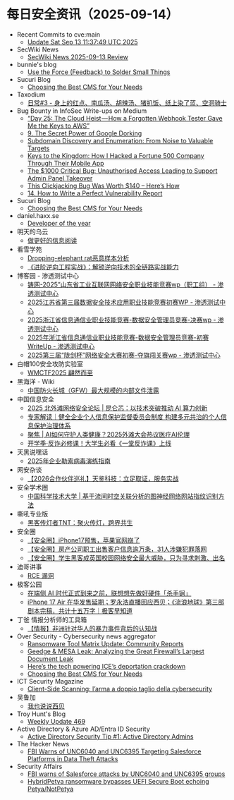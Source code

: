 # 每日安全资讯（2025-09-14）

- Recent Commits to cve:main
  - [Update Sat Sep 13 11:37:49 UTC 2025](https://github.com/trickest/cve/commit/d9d8cd10616d906b3002fb41fa80dce56d9384aa)
- SecWiki News
  - [SecWiki News 2025-09-13 Review](http://www.sec-wiki.com/?2025-09-13)
- bunnie's blog
  - [Use the Force (Feedback) to Solder Small Things](https://www.bunniestudios.com/blog/2025/use-the-force-feedback-to-solder-small-things/)
- Sucuri Blog
  - [Choosing the Best CMS for Your Needs](https://blog.sucuri.net/2025/09/choosing-the-best-cms-for-your-needs.html)
- Taxodium
  - [日常#3 - 身上的红点、南瓜汤、胡辣汤、猪扒饭、纸上染了蓝、空洞骑士](https://taxodium.ink/nichijou-3.html)
- Bug Bounty in InfoSec Write-ups on Medium
  - [“Day 25: The Cloud Heist — How a Forgotten Webhook Tester Gave Me the Keys to AWS”](https://infosecwriteups.com/day-25-the-cloud-heist-how-a-forgotten-webhook-tester-gave-me-the-keys-to-aws-0e2876b515a8?source=rss----7b722bfd1b8d--bug_bounty)
  - [9. The Secret Power of Google Dorking](https://infosecwriteups.com/9-the-secret-power-of-google-dorking-736325566220?source=rss----7b722bfd1b8d--bug_bounty)
  - [Subdomain Discovery and Enumeration: From Noise to Valuable Targets](https://infosecwriteups.com/subdomain-discovery-and-enumeration-from-noise-to-valuable-targets-bbc42b644b74?source=rss----7b722bfd1b8d--bug_bounty)
  - [Keys to the Kingdom: How I Hacked a Fortune 500 Company Through Their Mobile App](https://infosecwriteups.com/keys-to-the-kingdom-how-i-hacked-a-fortune-500-company-through-their-mobile-app-e26debedd3f3?source=rss----7b722bfd1b8d--bug_bounty)
  - [The $1000 Critical Bug: Unauthorised Access Leading to Support Admin Panel Takeover](https://infosecwriteups.com/the-1000-critical-bug-unauthorised-access-leading-to-support-admin-panel-takeover-572d687566cd?source=rss----7b722bfd1b8d--bug_bounty)
  - [This Clickjacking Bug Was Worth $140 – Here’s How](https://infosecwriteups.com/this-clickjacking-bug-was-worth-140-heres-how-8da607927f62?source=rss----7b722bfd1b8d--bug_bounty)
  - [14. How to Write a Perfect Vulnerability Report](https://infosecwriteups.com/14-how-to-write-a-perfect-vulnerability-report-f07c8a02fc45?source=rss----7b722bfd1b8d--bug_bounty)
- Sucuri Blog
  - [Choosing the Best CMS for Your Needs](https://blog.sucuri.net/2025/09/choosing-the-best-cms-for-your-needs.html)
- daniel.haxx.se
  - [Developer of the year](https://daniel.haxx.se/blog/2025/09/13/developer-of-the-year/)
- 明天的乌云
  - [做更好的信息阅读](https://blog.xlab.app/p/b0488ed1/)
- 看雪学苑
  - [Dropping-elephant rat恶意样本分析](https://mp.weixin.qq.com/s?__biz=MjM5NTc2MDYxMw==&mid=2458599792&idx=1&sn=9a04f285ae4a2522d6e3bbb89c253224)
  - [《进阶逆向工程实战》：解锁逆向技术的全链路实战能力](https://mp.weixin.qq.com/s?__biz=MjM5NTc2MDYxMw==&mid=2458599792&idx=2&sn=0396179bba45d91c537bd9f953f78534)
- 博客园 - 渗透测试中心
  - [铸网-2025”山东省工业互联网网络安全职业技能竞赛wp（职工组） - 渗透测试中心](https://www.cnblogs.com/backlion/p/19089846)
  - [2025江苏省第三届数据安全技术应用职业技能竞赛初赛WP - 渗透测试中心](https://www.cnblogs.com/backlion/p/19089845)
  - [2025浙江省信息通信业职业技能竞赛-数据安全管理员竞赛-决赛wp - 渗透测试中心](https://www.cnblogs.com/backlion/p/19089843)
  - [2025年浙江省信息通信业职业技能竞赛-数据安全管理员竞赛-初赛WriteUp - 渗透测试中心](https://www.cnblogs.com/backlion/p/19089841)
  - [2025第三届“陇剑杯”网络安全大赛初赛-夺旗闯关赛wp - 渗透测试中心](https://www.cnblogs.com/backlion/p/19089665)
- 白帽100安全攻防实验室
  - [WMCTF2025 翩然而至](https://mp.weixin.qq.com/s?__biz=MzIxMDYyNTk3Nw==&mid=2247515223&idx=1&sn=b4f9bd7fcb277b86d426a8be32a93995)
- 黑海洋 - Wiki
  - [中国防火长城（GFW）最大规模的内部文件泄露](https://blog.upx8.com/4848)
- 中国信息安全
  - [2025 北外滩网络安全论坛 | 昆仑芯：以技术突破推动 AI 算力创新](https://mp.weixin.qq.com/s?__biz=MzA5MzE5MDAzOA==&mid=2664249019&idx=1&sn=73f164877e9b575c1710e96df87b1bbc)
  - [专家解读｜健全企业个人信息保护监督委员会制度 构建多元共治的个人信息保护治理体系](https://mp.weixin.qq.com/s?__biz=MzA5MzE5MDAzOA==&mid=2664249019&idx=2&sn=253408926bdded181f01acc074e2c05e)
  - [聚焦 | AI如何守护人类健康？2025外滩大会热议医疗AI伦理](https://mp.weixin.qq.com/s?__biz=MzA5MzE5MDAzOA==&mid=2664249019&idx=3&sn=ff3677949bf65b1f258a802a927ec88f)
  - [开学季·反诈必修课！大学生必看《一堂反诈课》上线](https://mp.weixin.qq.com/s?__biz=MzA5MzE5MDAzOA==&mid=2664249019&idx=4&sn=d18a78ba4abc58804f49ed5731360f91)
- 天黑说嘿话
  - [2025年企业勒索病毒演练指南](https://mp.weixin.qq.com/s?__biz=MzI5NTQ5MTAzMA==&mid=2247484598&idx=1&sn=77f066e8a07e88ee8b833215fd48716d)
- 网安杂谈
  - [【2026合作伙伴巡礼】天鉴科技：立足取证，服务实战](https://mp.weixin.qq.com/s?__biz=MzAwMTMzMDUwNg==&mid=2650889782&idx=1&sn=6c743b5c46f9a23d120f8e9630db3b4c)
- 安全学术圈
  - [中国科学技术大学 | 基于流间时空关联分析的图神经网络网站指纹识别方法](https://mp.weixin.qq.com/s?__biz=MzU5MTM5MTQ2MA==&mid=2247493728&idx=1&sn=1d501d50b34701aaa1643008b1c2721f)
- 嘶吼专业版
  - [黑客传灯者TNT：聚火传灯，跨界共生](https://mp.weixin.qq.com/s?__biz=MzI0MDY1MDU4MQ==&mid=2247584587&idx=1&sn=8fa988b010919e153ce063cca40b4035)
- 安全圈
  - [【安全圈】iPhone17预售，苹果官网崩了](https://mp.weixin.qq.com/s?__biz=MzIzMzE4NDU1OQ==&mid=2652071692&idx=1&sn=6613f07df2c50c0667795c117aa14c07)
  - [【安全圈】房产公司职工出售客户信息逾万条，31人涉嫌犯罪落网](https://mp.weixin.qq.com/s?__biz=MzIzMzE4NDU1OQ==&mid=2652071692&idx=2&sn=c370f9fffac3ce9a8618a87903f0443c)
  - [【安全圈】学生黑客成英国校园网络安全最大威胁，只为寻求刺激、出名](https://mp.weixin.qq.com/s?__biz=MzIzMzE4NDU1OQ==&mid=2652071692&idx=3&sn=c51fde054fe510a76ad2b087bb64ac1c)
- 迪哥讲事
  - [RCE 漏洞](https://mp.weixin.qq.com/s?__biz=MzIzMTIzNTM0MA==&mid=2247498181&idx=1&sn=1f1fa5d85568bd16a7758a1802a0b003)
- 极客公园
  - [在端侧 AI 时代正式到来之前，联想想先做好硬件「杀手锏」](https://mp.weixin.qq.com/s?__biz=MTMwNDMwODQ0MQ==&mid=2653086532&idx=1&sn=c40fc1b21cb3d3ec5c04c5d55ce856aa)
  - [iPhone 17 Air 在华发售延期；罗永浩直播回应西贝；《流浪地球》第三部剧本完稿，共计十五万字｜极客早知道](https://mp.weixin.qq.com/s?__biz=MTMwNDMwODQ0MQ==&mid=2653086531&idx=1&sn=0e78cf88637c8f1730b1fb3e9ccfbe1d)
- 丁爸 情报分析师的工具箱
  - [【情报】非洲针对华人的暴力事件背后的认知战](https://mp.weixin.qq.com/s?__biz=MzI2MTE0NTE3Mw==&mid=2651152011&idx=1&sn=7f14f118d918bada356af5b0d07b333b)
- Over Security - Cybersecurity news aggregator
  - [Ransomware Tool Matrix Update: Community Reports](https://blog.bushidotoken.net/2025/09/ransomware-tool-matrix-update-community.html)
  - [Geedge & MESA Leak: Analyzing the Great Firewall’s Largest Document Leak](https://gfw.report/blog/geedge_and_mesa_leak/en/)
  - [Here’s the tech powering ICE’s deportation crackdown](https://techcrunch.com/2025/09/13/heres-the-tech-powering-ices-deportation-crackdown/)
  - [Choosing the Best CMS for Your Needs](https://blog.sucuri.net/2025/09/choosing-the-best-cms-for-your-needs.html)
- ICT Security Magazine
  - [Client-Side Scanning: l’arma a doppio taglio della cybersecurity](https://www.ictsecuritymagazine.com/notizie/client-side-scanning/)
- 吴鲁加
  - [我也说说西贝](https://mp.weixin.qq.com/s?__biz=Mzg5NDY4ODM1MA==&mid=2247485728&idx=1&sn=f70a60df504e1d2f754e317da5dac2ab)
- Troy Hunt's Blog
  - [Weekly Update 469](https://www.troyhunt.com/weekly-update-469/)
- Active Directory & Azure AD/Entra ID Security
  - [Active Directory Security Tip #1: Active Directory Admins](https://adsecurity.org/?p=4577)
- The Hacker News
  - [FBI Warns of UNC6040 and UNC6395 Targeting Salesforce Platforms in Data Theft Attacks](https://thehackernews.com/2025/09/fbi-warns-of-unc6040-and-unc6395.html)
- Security Affairs
  - [FBI warns of Salesforce attacks by UNC6040 and UNC6395 groups](https://securityaffairs.com/182159/cyber-crime/fbi-warns-of-salesforce-attacks-by-unc6040-and-unc6395-groups.html)
  - [HybridPetya ransomware bypasses UEFI Secure Boot echoing Petya/NotPetya](https://securityaffairs.com/182149/malware/hybridpetya-ransomware-bypasses-uefi-secure-boot-echoing-petya-notpetya.html)

